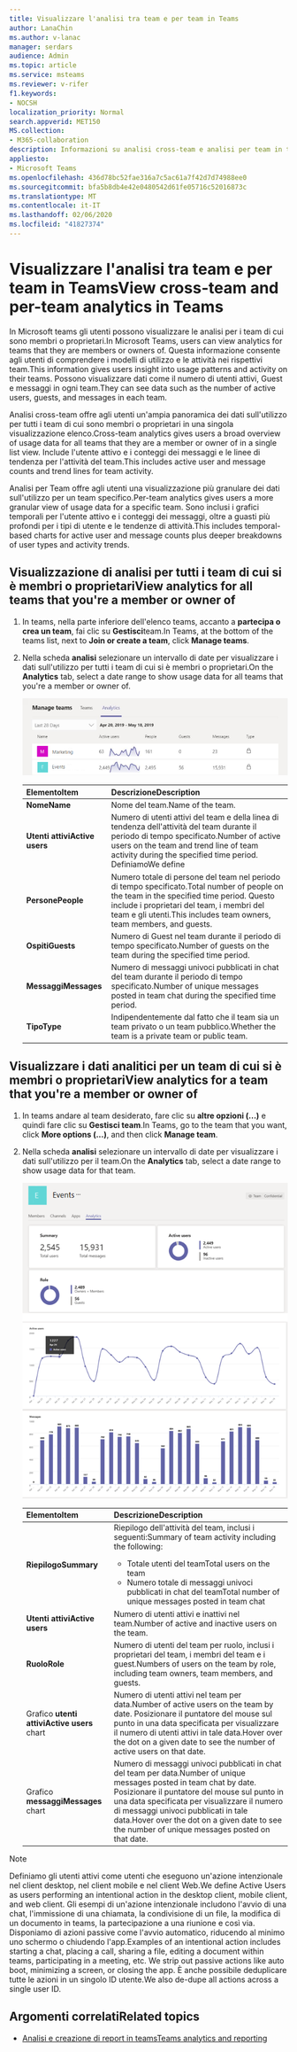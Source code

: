 ```yaml
---
title: Visualizzare l'analisi tra team e per team in Teams
author: LanaChin
ms.author: v-lanac
manager: serdars
audience: Admin
ms.topic: article
ms.service: msteams
ms.reviewer: v-rifer
f1.keywords:
- NOCSH
localization_priority: Normal
search.appverid: MET150
MS.collection:
- M365-collaboration
description: Informazioni su analisi cross-team e analisi per team in teams, che consentono agli utenti di visualizzare i dati sull'utilizzo per i team di cui fanno parte.
appliesto:
- Microsoft Teams
ms.openlocfilehash: 436d78bc52fae316a7c5ac61a7f42d7d74988ee0
ms.sourcegitcommit: bfa5b8db4e42e0480542d61fe05716c52016873c
ms.translationtype: MT
ms.contentlocale: it-IT
ms.lasthandoff: 02/06/2020
ms.locfileid: "41827374"
---
```

# <a name="view-cross-team-and-per-team-analytics-in-teams"></a><span data-ttu-id="a5ddc-103">Visualizzare l'analisi tra team e per team in Teams</span><span class="sxs-lookup"><span data-stu-id="a5ddc-103">View cross-team and per-team analytics in Teams</span></span>

<span data-ttu-id="a5ddc-104">In Microsoft teams gli utenti possono visualizzare le analisi per i team di cui sono membri o proprietari.</span><span class="sxs-lookup"><span data-stu-id="a5ddc-104">In Microsoft Teams, users can view analytics for teams that they are members or owners of.</span></span> <span data-ttu-id="a5ddc-105">Questa informazione consente agli utenti di comprendere i modelli di utilizzo e le attività nei rispettivi team.</span><span class="sxs-lookup"><span data-stu-id="a5ddc-105">This information gives users insight into usage patterns and activity on their teams.</span></span> <span data-ttu-id="a5ddc-106">Possono visualizzare dati come il numero di utenti attivi, Guest e messaggi in ogni team.</span><span class="sxs-lookup"><span data-stu-id="a5ddc-106">They can see data such as the number of active users, guests, and messages in each team.</span></span>

<span data-ttu-id="a5ddc-107">Analisi cross-team offre agli utenti un'ampia panoramica dei dati sull'utilizzo per tutti i team di cui sono membri o proprietari in una singola visualizzazione elenco.</span><span class="sxs-lookup"><span data-stu-id="a5ddc-107">Cross-team analytics gives users a broad overview of usage data for all teams that they are a member or owner of in a single list view.</span></span> <span data-ttu-id="a5ddc-108">Include l'utente attivo e i conteggi dei messaggi e le linee di tendenza per l'attività del team.</span><span class="sxs-lookup"><span data-stu-id="a5ddc-108">This includes active user and message counts and trend lines for team activity.</span></span>  

<span data-ttu-id="a5ddc-109">Analisi per Team offre agli utenti una visualizzazione più granulare dei dati sull'utilizzo per un team specifico.</span><span class="sxs-lookup"><span data-stu-id="a5ddc-109">Per-team analytics gives users a more granular view of usage data for a specific team.</span></span> <span data-ttu-id="a5ddc-110">Sono inclusi i grafici temporali per l'utente attivo e i conteggi dei messaggi, oltre a guasti più profondi per i tipi di utente e le tendenze di attività.</span><span class="sxs-lookup"><span data-stu-id="a5ddc-110">This includes temporal-based charts for active user and message counts plus deeper breakdowns of user types and activity trends.</span></span>

## <a name="view-analytics-for-all-teams-that-youre-a-member-or-owner-of"></a><span data-ttu-id="a5ddc-111">Visualizzazione di analisi per tutti i team di cui si è membri o proprietari</span><span class="sxs-lookup"><span data-stu-id="a5ddc-111">View analytics for all teams that you're a member or owner of</span></span>

1. <span data-ttu-id="a5ddc-112">In teams, nella parte inferiore dell'elenco teams, accanto a **partecipa o crea un team**, fai clic su **Gestisci**team.</span><span class="sxs-lookup"><span data-stu-id="a5ddc-112">In Teams, at the bottom of the teams list, next to **Join or create a team**, click **Manage teams**.</span></span>
2. <span data-ttu-id="a5ddc-113">Nella scheda **analisi** selezionare un intervallo di date per visualizzare i dati sull'utilizzo per tutti i team di cui si è membri o proprietari.</span><span class="sxs-lookup"><span data-stu-id="a5ddc-113">On the **Analytics** tab, select a date range to show usage data for all teams that you're a member or owner of.</span></span>

    ![Cross-team-and-per-Team-Analytics-cross-team. png](../media/cross-team-and-per-team-analytics-cross-team.png)

    |<span data-ttu-id="a5ddc-115">Elemento</span><span class="sxs-lookup"><span data-stu-id="a5ddc-115">Item</span></span> |<span data-ttu-id="a5ddc-116">Descrizione</span><span class="sxs-lookup"><span data-stu-id="a5ddc-116">Description</span></span>  |
    |--------|-------------|
    |<span data-ttu-id="a5ddc-117">**Nome**</span><span class="sxs-lookup"><span data-stu-id="a5ddc-117">**Name**</span></span>   |<span data-ttu-id="a5ddc-118">Nome del team.</span><span class="sxs-lookup"><span data-stu-id="a5ddc-118">Name of the team.</span></span> |
    |<span data-ttu-id="a5ddc-119">**Utenti attivi**</span><span class="sxs-lookup"><span data-stu-id="a5ddc-119">**Active users**</span></span>   |<span data-ttu-id="a5ddc-120">Numero di utenti attivi del team e della linea di tendenza dell'attività del team durante il periodo di tempo specificato.</span><span class="sxs-lookup"><span data-stu-id="a5ddc-120">Number of active users on the team and trend line of team activity during the specified time period.</span></span> <span data-ttu-id="a5ddc-121">Definiamo</span><span class="sxs-lookup"><span data-stu-id="a5ddc-121">We define</span></span> 
    |<span data-ttu-id="a5ddc-122">**Persone**</span><span class="sxs-lookup"><span data-stu-id="a5ddc-122">**People**</span></span>   |<span data-ttu-id="a5ddc-123">Numero totale di persone del team nel periodo di tempo specificato.</span><span class="sxs-lookup"><span data-stu-id="a5ddc-123">Total number of people on the team in the specified time period.</span></span> <span data-ttu-id="a5ddc-124">Questo include i proprietari del team, i membri del team e gli utenti.</span><span class="sxs-lookup"><span data-stu-id="a5ddc-124">This includes team owners, team members, and guests.</span></span>|
    |<span data-ttu-id="a5ddc-125">**Ospiti**</span><span class="sxs-lookup"><span data-stu-id="a5ddc-125">**Guests**</span></span>   |<span data-ttu-id="a5ddc-126">Numero di Guest nel team durante il periodo di tempo specificato.</span><span class="sxs-lookup"><span data-stu-id="a5ddc-126">Number of guests on the team during the specified time period.</span></span> |
    |<span data-ttu-id="a5ddc-127">**Messaggi**</span><span class="sxs-lookup"><span data-stu-id="a5ddc-127">**Messages**</span></span>   |<span data-ttu-id="a5ddc-128">Numero di messaggi univoci pubblicati in chat del team durante il periodo di tempo specificato.</span><span class="sxs-lookup"><span data-stu-id="a5ddc-128">Number of unique messages posted in team chat during the specified time period.</span></span> |
    |<span data-ttu-id="a5ddc-129">**Tipo**</span><span class="sxs-lookup"><span data-stu-id="a5ddc-129">**Type**</span></span>   |<span data-ttu-id="a5ddc-130">Indipendentemente dal fatto che il team sia un team privato o un team pubblico.</span><span class="sxs-lookup"><span data-stu-id="a5ddc-130">Whether the team is a private team or public team.</span></span>|

## <a name="view-analytics-for-a-team-that-youre-a-member-or-owner-of"></a><span data-ttu-id="a5ddc-131">Visualizzare i dati analitici per un team di cui si è membri o proprietari</span><span class="sxs-lookup"><span data-stu-id="a5ddc-131">View analytics for a team that you're a member or owner of</span></span>

1. <span data-ttu-id="a5ddc-132">In teams andare al team desiderato, fare clic su **altre opzioni (...)** e quindi fare clic su **Gestisci team**.</span><span class="sxs-lookup"><span data-stu-id="a5ddc-132">In Teams, go to the team that you want, click **More options (...)**, and then click **Manage team**.</span></span>  
2. <span data-ttu-id="a5ddc-133">Nella scheda **analisi** selezionare un intervallo di date per visualizzare i dati sull'utilizzo per il team.</span><span class="sxs-lookup"><span data-stu-id="a5ddc-133">On the **Analytics** tab, select a date range to show usage data for that team.</span></span>  

    ![Cross-team-and-per-Team-Analytics-per-Team. png](../media/cross-team-and-per-team-analytics-per-team.png)

    |<span data-ttu-id="a5ddc-135">Elemento</span><span class="sxs-lookup"><span data-stu-id="a5ddc-135">Item</span></span> |<span data-ttu-id="a5ddc-136">Descrizione</span><span class="sxs-lookup"><span data-stu-id="a5ddc-136">Description</span></span>  |
    |--------|-------------|
    |<span data-ttu-id="a5ddc-137">**Riepilogo**</span><span class="sxs-lookup"><span data-stu-id="a5ddc-137">**Summary**</span></span>   |<span data-ttu-id="a5ddc-138">Riepilogo dell'attività del team, inclusi i seguenti:</span><span class="sxs-lookup"><span data-stu-id="a5ddc-138">Summary of team activity including the following:</span></span><ul><li><span data-ttu-id="a5ddc-139">Totale utenti del team</span><span class="sxs-lookup"><span data-stu-id="a5ddc-139">Total users on the team</span></span></li> <li> <span data-ttu-id="a5ddc-140">Numero totale di messaggi univoci pubblicati in chat del team</span><span class="sxs-lookup"><span data-stu-id="a5ddc-140">Total number of unique messages posted in team chat</span></span> </li> </ul> |
    |<span data-ttu-id="a5ddc-141">**Utenti attivi**</span><span class="sxs-lookup"><span data-stu-id="a5ddc-141">**Active users**</span></span>   |<span data-ttu-id="a5ddc-142">Numero di utenti attivi e inattivi nel team.</span><span class="sxs-lookup"><span data-stu-id="a5ddc-142">Number of active and inactive users on the team.</span></span>|
    |<span data-ttu-id="a5ddc-143">**Ruolo**</span><span class="sxs-lookup"><span data-stu-id="a5ddc-143">**Role**</span></span>   |<span data-ttu-id="a5ddc-144">Numero di utenti del team per ruolo, inclusi i proprietari del team, i membri del team e i guest.</span><span class="sxs-lookup"><span data-stu-id="a5ddc-144">Numbers of users on the team by role, including team owners, team members, and guests.</span></span>|
    |<span data-ttu-id="a5ddc-145">Grafico **utenti attivi**</span><span class="sxs-lookup"><span data-stu-id="a5ddc-145">**Active users** chart</span></span>  |<span data-ttu-id="a5ddc-146">Numero di utenti attivi nel team per data.</span><span class="sxs-lookup"><span data-stu-id="a5ddc-146">Number of active users on the team by date.</span></span> <span data-ttu-id="a5ddc-147">Posizionare il puntatore del mouse sul punto in una data specificata per visualizzare il numero di utenti attivi in tale data.</span><span class="sxs-lookup"><span data-stu-id="a5ddc-147">Hover over the dot on a given date to see the number of active users on that date.</span></span>|
    |<span data-ttu-id="a5ddc-148">Grafico **messaggi**</span><span class="sxs-lookup"><span data-stu-id="a5ddc-148">**Messages** chart</span></span>  |<span data-ttu-id="a5ddc-149">Numero di messaggi univoci pubblicati in chat del team per data.</span><span class="sxs-lookup"><span data-stu-id="a5ddc-149">Number of unique messages posted in team chat by date.</span></span> <span data-ttu-id="a5ddc-150">Posizionare il puntatore del mouse sul punto in una data specificata per visualizzare il numero di messaggi univoci pubblicati in tale data.</span><span class="sxs-lookup"><span data-stu-id="a5ddc-150">Hover over the dot on a given date to see the number of unique messages posted on that date.</span></span>|
    
> [!NOTE]
> <span data-ttu-id="a5ddc-151">Definiamo gli utenti attivi come utenti che eseguono un'azione intenzionale nel client desktop, nel client mobile e nel client Web.</span><span class="sxs-lookup"><span data-stu-id="a5ddc-151">We define Active Users as users performing an intentional action in the desktop client, mobile client, and web client.</span></span> <span data-ttu-id="a5ddc-152">Gli esempi di un'azione intenzionale includono l'avvio di una chat, l'immissione di una chiamata, la condivisione di un file, la modifica di un documento in teams, la partecipazione a una riunione e così via. Disponiamo di azioni passive come l'avvio automatico, riducendo al minimo uno schermo o chiudendo l'app.</span><span class="sxs-lookup"><span data-stu-id="a5ddc-152">Examples of an intentional action includes starting a chat, placing a call, sharing a file, editing a document within teams, participating in a meeting, etc. We strip out passive actions like auto boot, minimizing a screen, or closing the app.</span></span> <span data-ttu-id="a5ddc-153">È anche possibile deduplicare tutte le azioni in un singolo ID utente.</span><span class="sxs-lookup"><span data-stu-id="a5ddc-153">We also de-dupe all actions across a single user ID.</span></span>

## <a name="related-topics"></a><span data-ttu-id="a5ddc-154">Argomenti correlati</span><span class="sxs-lookup"><span data-stu-id="a5ddc-154">Related topics</span></span>

- [<span data-ttu-id="a5ddc-155">Analisi e creazione di report in teams</span><span class="sxs-lookup"><span data-stu-id="a5ddc-155">Teams analytics and reporting</span></span>](teams-reporting-reference.md)
